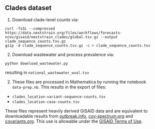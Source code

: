 ## Clades dataset

1. Download clade-level counts via:
```
curl -fsSL --compressed https://data.nextstrain.org/files/workflows/forecasts-ncov/gisaid/nextstrain_clades/global.tsv.gz --output clade_sequence_counts.tsv.gz
gzip -d clade_sequence_counts.tsv.gz -c > clade_sequence_counts.tsv
```

2. Download wastewater and process prevalence via:
```
python download_wastewater.py
```
resulting in `national_wastewater_wval.tsv`

2. These files are processed in Mathematica by running the notebook `data-prep.nb`. This results in the export of files: 
- `clades_location-variant-sequence-counts.tsv`
- `clades_location-case-counts.tsv`

These files represent heavily derived GISAID data and are equivalent to downloadable results from [outbreak.info](https://outbreak.info), [cov-spectrum.org](https://cov-spectrum.org) and [covariants.org](https://covariants.org). This use is allowable under the [GISAID Terms of Use](https://www.gisaid.org/registration/terms-of-use/).


